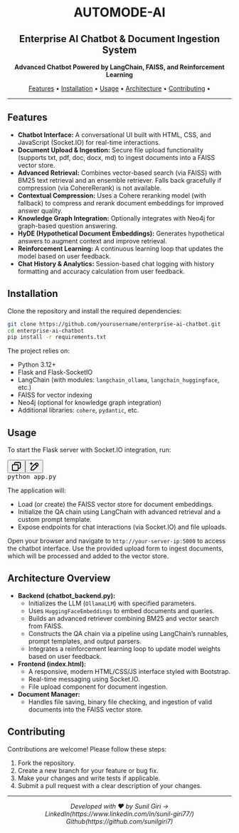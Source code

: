 <h1 align="center">AUTOMODE-AI</h1>
<h2 align="center">Enterprise AI Chatbot & Document Ingestion System</h2>

<p align="center">
  <strong>Advanced Chatbot Powered by LangChain, FAISS, and Reinforcement Learning</strong>
</p>

<p align="center">
  <a href="#features">Features</a> •
  <a href="#installation">Installation</a> •
  <a href="#usage">Usage</a> •
  <a href="#architecture">Architecture</a> •
  <a href="#contributing">Contributing</a> •
</p>

<hr>

<h2 id="features">Features</h2>

<ul>
  <li><strong>Chatbot Interface:</strong> A conversational UI built with HTML, CSS, and JavaScript (Socket.IO) for real-time interactions.</li>
  <li><strong>Document Upload & Ingestion:</strong> Secure file upload functionality (supports txt, pdf, doc, docx, md) to ingest documents into a FAISS vector store.</li>
  <li><strong>Advanced Retrieval:</strong> Combines vector-based search (via FAISS) with BM25 text retrieval and an ensemble retriever. Falls back gracefully if compression (via CohereRerank) is not available.</li>
  <li><strong>Contextual Compression:</strong> Uses a Cohere reranking model (with fallback) to compress and rerank document embeddings for improved answer quality.</li>
  <li><strong>Knowledge Graph Integration:</strong> Optionally integrates with Neo4j for graph-based question answering.</li>
  <li><strong>HyDE (Hypothetical Document Embeddings):</strong> Generates hypothetical answers to augment context and improve retrieval.</li>
  <li><strong>Reinforcement Learning:</strong> A continuous learning loop that updates the model based on user feedback.</li>
  <li><strong>Chat History & Analytics:</strong> Session-based chat logging with history formatting and accuracy calculation from user feedback.</li>
</ul>

<h2 id="installation">Installation</h2>

<p>Clone the repository and install the required dependencies:</p>

```bash
git clone https://github.com/yourusername/enterprise-ai-chatbot.git
cd enterprise-ai-chatbot
pip install -r requirements.txt
```


<p>The project relies on:</p>
<ul>
  <li>Python 3.12+</li>
  <li>Flask and Flask-SocketIO</li>
  <li>LangChain (with modules: <code>langchain_ollama</code>, <code>langchain_huggingface</code>, etc.)</li>
  <li>FAISS for vector indexing</li>
  <li>Neo4j (optional for knowledge graph integration)</li>
  <li>Additional libraries: <code>cohere</code>, <code>pydantic</code>, etc.</li>
</ul>
<h2 id="usage">Usage</h2>
<p>To start the Flask server with Socket.IO integration, run:</p>
<pre class="!overflow-visible"><div class="contain-inline-size rounded-md border-[0.5px] border-token-border-medium relative bg-token-sidebar-surface-primary dark:bg-gray-950"><div class="flex items-center text-token-text-secondary px-4 py-2 text-xs font-sans justify-between rounded-t-md h-9 bg-token-sidebar-surface-primary dark:bg-token-main-surface-secondary select-none"></div><div class="sticky top-9 md:top-[5.75rem]"><div class="absolute bottom-0 right-2 flex h-9 items-center"><div class="flex items-center rounded bg-token-sidebar-surface-primary px-2 font-sans text-xs text-token-text-secondary dark:bg-token-main-surface-secondary"><span class="" data-state="closed"><button class="flex gap-1 items-center select-none px-4 py-1" aria-label="Copy"><svg width="24" height="24" viewBox="0 0 24 24" fill="none" xmlns="http://www.w3.org/2000/svg" class="icon-xs"><path fill-rule="evenodd" clip-rule="evenodd" d="M7 5C7 3.34315 8.34315 2 10 2H19C20.6569 2 22 3.34315 22 5V14C22 15.6569 20.6569 17 19 17H17V19C17 20.6569 15.6569 22 14 22H5C3.34315 22 2 20.6569 2 19V10C2 8.34315 3.34315 7 5 7H7V5ZM9 7H14C15.6569 7 17 8.34315 17 10V15H19C19.5523 15 20 14.5523 20 14V5C20 4.44772 19.5523 4 19 4H10C9.44772 4 9 4.44772 9 5V7ZM5 9C4.44772 9 4 9.44772 4 10V19C4 19.5523 4.44772 20 5 20H14C14.5523 20 15 19.5523 15 19V10C15 9.44772 14.5523 9 14 9H5Z" fill="currentColor"></path></svg></button></span><span class="" data-state="closed"><button class="flex select-none items-center gap-1"><svg width="24" height="24" viewBox="0 0 24 24" fill="none" xmlns="http://www.w3.org/2000/svg" class="icon-xs"><path d="M2.5 5.5C4.3 5.2 5.2 4 5.5 2.5C5.8 4 6.7 5.2 8.5 5.5C6.7 5.8 5.8 7 5.5 8.5C5.2 7 4.3 5.8 2.5 5.5Z" fill="currentColor" stroke="currentColor" stroke-linecap="round" stroke-linejoin="round"></path><path d="M5.66282 16.5231L5.18413 19.3952C5.12203 19.7678 5.09098 19.9541 5.14876 20.0888C5.19933 20.2067 5.29328 20.3007 5.41118 20.3512C5.54589 20.409 5.73218 20.378 6.10476 20.3159L8.97693 19.8372C9.72813 19.712 10.1037 19.6494 10.4542 19.521C10.7652 19.407 11.0608 19.2549 11.3343 19.068C11.6425 18.8575 11.9118 18.5882 12.4503 18.0497L20 10.5C21.3807 9.11929 21.3807 6.88071 20 5.5C18.6193 4.11929 16.3807 4.11929 15 5.5L7.45026 13.0497C6.91175 13.5882 6.6425 13.8575 6.43197 14.1657C6.24513 14.4392 6.09299 14.7348 5.97903 15.0458C5.85062 15.3963 5.78802 15.7719 5.66282 16.5231Z" stroke="currentColor" stroke-width="2" stroke-linecap="round" stroke-linejoin="round"></path><path d="M14.5 7L18.5 11" stroke="currentColor" stroke-width="2" stroke-linecap="round" stroke-linejoin="round"></path></svg></button></span></div></div></div><div class="overflow-y-auto p-4" dir="ltr"><span>python app.py</span></div></div></pre>


<p>The application will:</p>
<ul>
  <li>Load (or create) the FAISS vector store for document embeddings.</li>
  <li>Initialize the QA chain using LangChain with advanced retrieval and a custom prompt template.</li>
  <li>Expose endpoints for chat interactions (via Socket.IO) and file uploads.</li>
</ul>
<p>Open your browser and navigate to <code>http://your-server-ip:5000</code> to access the chatbot interface. Use the provided upload form to ingest documents, which will be processed and added to the vector store.</p>
<h2 id="architecture">Architecture Overview</h2>
<ul>
  <li>
    <strong>Backend (chatbot_backend.py):</strong>
    <ul>
      <li>Initializes the LLM (<code>OllamaLLM</code>) with specified parameters.</li>
      <li>Uses <code>HuggingFaceEmbeddings</code> to embed documents and queries.</li>
      <li>Builds an advanced retriever combining BM25 and vector search from FAISS.</li>
      <li>Constructs the QA chain via a pipeline using LangChain’s runnables, prompt templates, and output parsers.</li>
      <li>Integrates a reinforcement learning loop to update model weights based on user feedback.</li>
    </ul>
  </li>
  <li>
    <strong>Frontend (index.html):</strong>
    <ul>
      <li>A responsive, modern HTML/CSS/JS interface styled with Bootstrap.</li>
      <li>Real-time messaging using Socket.IO.</li>
      <li>File upload component for document ingestion.</li>
    </ul>
  </li>
  <li>
    <strong>Document Manager:</strong>
    <ul>
      <li>Handles file saving, binary file checking, and ingestion of valid documents into the FAISS vector store.</li>
    </ul>
  </li>
</ul>
<h2 id="contributing">Contributing</h2>
<p>Contributions are welcome! Please follow these steps:</p>
<ol>
  <li>Fork the repository.</li>
  <li>Create a new branch for your feature or bug fix.</li>
  <li>Make your changes and write tests if applicable.</li>
  <li>Submit a pull request with a clear description of your changes.</li>
</ol>
<hr>
<p align="center">
  <em>Developed with ❤️ by Sunil Giri -> LinkedIn(https://www.linkedin.com/in/sunil-giri77/) Github(https://github.com/sunilgiri7)</em>
</p>
